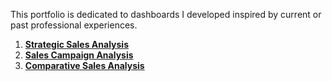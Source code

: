 This portfolio is dedicated to dashboards I developed inspired by current or past professional experiences.

1. **[Strategic Sales Analysis](https://github.com/suefn/Dashboards/blob/main/an%C3%A1lises-estrat%C3%A9gicas/evolu%C3%A7%C3%A3o-vendas/An%C3%A1lise%20Estrat%C3%A9gica.pdf)**
2. **[Sales Campaign Analysis](https://github.com/suefn/Dashboards/blob/main/an%C3%A1lises-campanhas/campanha-vendas/Seguimiento%20de%20Ventas.pdf)**
3. **[Comparative Sales Analysis](https://github.com/suefn/Dashboards/blob/main/an%C3%A1lises-comparativas/hist%C3%B3rico-vendas/Historial%20de%20Ventas%20Comparativo.pdf)**
